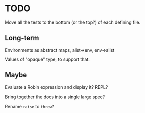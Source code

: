 TODO
====

Move all the tests to the bottom (or the top?) of each defining file.

Long-term
---------

Environments as abstract maps, alist->env, env->alist

Values of "opaque" type, to support that.

Maybe
-----

Evaluate a Robin expression and display it? REPL?

Bring together the docs into a single large spec?

Rename `raise` to `throw`?
